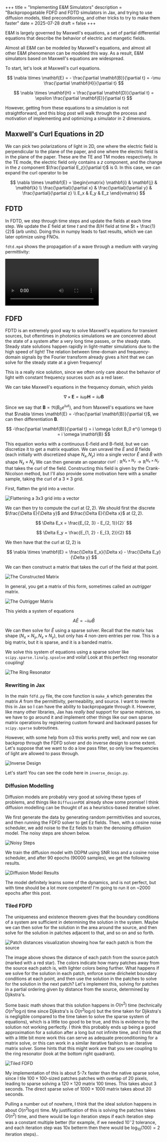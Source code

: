 +++
title = "Implementing E&M Simulators"
description = "Backpropogatable FDFD and FDTD simulators in Jax, and trying to use diffusion models, tiled preconditioning, and other tricks to try to make them faster"
date = 2025-07-28
draft = false
+++




E&M is largely governed by Maxwell's equations, a set of partial differential equations that describe the behavior of electric and mangetic fields.

Almost all E&M can be modeled by Maxwell's equations, and almost all other E&M phenomenon can be modeled this way. As a result, E&M simulators based on Maxwell's equations are widespread.

To start, let's look at Maxwell's curl equations.

$$
\nabla \times \mathbf{E} = - \frac{\partial \mathbf{B}}{\partial t} = -\mu \frac{\partial \mathbf{H}}{\partial t}
$$

$$
\nabla \times \mathbf{H} = \frac{\partial \mathbf{D}}{\partial t} = \epsilon \frac{\partial \mathbf{E}}{\partial t}
$$

However, getting from these equations to a simulation is not straightforward, and this blog post will walk through the process and motivation of implementing and optimizing a simulator in 2 dimensions. 

## Maxwell's Curl Equations in 2D

We can pick two polarizations of light in 2D, one where the electric field is perpendicular to the plane of the paper, and one where the electric field is in the plane of the paper. These are the TE and TM modes respectively. In the TE mode, the electric field only contains a $z$ component, and the change in the $z$ component $\frac{\partial E_z}{\partial t}$ is 0. In this case, we can expand the curl operator to be

$$
\nabla \times \mathbf{E} = \begin{vmatrix}
\mathbf{i} & \mathbf{j} & \mathbf{k} \\
\frac{\partial}{\partial x} & \frac{\partial}{\partial y} & \frac{\partial}{\partial z} \\
E_x & E_y & E_z
\end{vmatrix}
$$

## FDTD

In FDTD, we step through time steps and update the fields at each time step. We update the $E$ field at time $t$ and the $B$/$H$ field at time $t + \frac{1}{2}$ (arb units). Doing this in numpy leads to fast results, which we can later optimize using FNOs.

`fdtd.mp4` shows the propagation of a wave through a medium with varying permittivity:

![FDTD](assets/fdtd.mp4)

## FDFD

FDTD is an extremely good way to solve Maxwell's equations for transient sources, but oftentimes in photonics simulations we are concenred about the state of a system after a very long time passes, or the steady state. Steady state solutions happen rapidly in light-matter simulations due to the high speed of light! The relation between time-domain and frequency-domain signals by the Fourier transform already gives a hint that we can solve for the steady state at a given frequency!

This is a really nice solution, since we often only care about the behavior of light with constant frequency sources such as a red laser. 

We can take Maxwell's equations in the frequency domain, which yields 

$$
\nabla \times \mathbf{E} = i \omega \mu \mathbf{H} = i \omega \mathbf{B}
$$

Since we say that $\mathbf{B} = \Re(B_0 e^{i \omega t})$, and from Maxwell's equations we have that $\nabla \times \mathbf{E} = -\frac{\partial \mathbf{B}}{\partial t}$, we can then differentiation $\mathbf{B}$.

$$
-\frac{\partial \mathbf{B}}{\partial t} = i \omega \cdot B_0 e^{i \omega t} = i \omega \mathbf{B}
$$

This equation works with a continuous E-field and B-field, but we can discretize it to get a matrix equation. We can unravel the $E$ and $B$ fields (each initially with discretized shape $N_x, N_y$) into a single vector $\hat{E}$ and $\hat{B}$ with shape $N_x \times N_y$ We can then generate an operator $curl: \mathbb{R}^{N_x \times N_y} \to \mathbb{R}^{N_x \times N_y}$ that takes the curl of the field. Constructing this field is given by the Crank-Nicolson method, but I'll also provide some motivation here with a smaller sample, taking the curl of a $3 \times 3$ grid. 

First, flatten the grid into a vector.


![Flattening a 3x3 grid into a vector](assets/flatten.png)

We can then try to compute the curl at $(2, 2)$. We should first the discrete $\frac{\Delta E}{\Delta y}$ and $\frac{\Delta E}{\Delta x}$ at $(2, 2)$.

$$
\Delta E_x = \frac{E_{2, 3} - E_{2, 1}}{2}`
$$

$$
\Delta E_y = \frac{E_{1, 2} - E_{3, 2}}{2}
$$

We then have that the curl at $(2, 2)$ is

$$
\nabla \times \mathbf{E} = \frac{\Delta E_x}{\Delta x} - \frac{\Delta E_y}{\Delta y}
$$

We can then construct a matrix that takes the curl of the field at that point.

![The Constructed Matrix](assets/constructed_matrix.png)

In general, you get a matrix of this form, sometimes called an *outrigger* matrix. 

![The Outrigger Matrix](assets/outrigger.png)

This yields a system of equations

$$
A \hat{E} = -i \omega \hat{B}
$$

We can then solve for $\hat{E}$ using a sparse solver. Recall that the matrix has shape $(N_x \times N_y, N_x \times N_y)$, but only has $4$ non-zero entries per row. This is a big matrix, but it is sparse, and it is a banded matrix. 

We solve this system of equations using a sparse solver like `scipy.sparse.linalg.spsolve` and voila! Look at this perfect ring resonator coupling!

![The Ring Resonator](assets/ring_resonator.png)

### Rewriting in Jax

In the main `fdfd.py` file, the core function is `make_A` which generates the matrix $A$ from the permittivity, permeability, and source. I want to rewrite this in Jax so I can have the ability to backpropagate through it. However, like many other libraries, Jax has *really bad* support for sparse matrices, so we have to go around it and implement other things like our own sparse matrix operations by registering custom forward and backward passes for `scipy.sparse` subroutines.

However, with some help from o3 this works pretty well, and now we can backprop through the FDFD solver and do inverse design to some extent. Let's suppose that we want to do a low pass filter, so only low frequencies of light are allowed to pass through. 

![Inverse Design](assets/inverse_design.png)

Let's start! You can see the code here in `inverse_design.py`.

### Diffusion Modelling

Diffusion models are probably very good at solving these types of problems, and things like `DiffusionPDE` already show some promise! I think diffusion modelling can be thought of as a heuristics-based iterative solver. 

We first generate the data by generating random permittivities and sources, and then running the FDFD solver to get Ez fields. Then, with a cosine noise scheduler, we add noise to the Ez fields to train the denoising diffusion model. The noisy steps are shown below.

![Noisy Steps](assets/diffusion_data.png)

We train the diffusion model with DDPM using SNR loss and a cosine noise scheduler, and after 90 epochs ($90000$ samples), we get the following results.

![Diffusion Model Results](assets/diffusion.png)

The model definitely learns some of the dynamics, and is not perfect, but with time should be a lot more competent! I'm going to run it on ~2000 epochs after this post. 

### Tiled FDFD

The uniqueness and existence theorem gives that the boundary conditions of a system are sufficient in determining the solution in the system. Maybe we can then solve for the solution in the area around the source, and then solve for the solution in patches adjacent to that, and so on and so forth. 

![Patch distances visualization showing how far each patch is from the source](assets/patch_distances.png)

The image above shows the distance of each patch from the source patch (marked with a red star). The colors indicate how many patches away from the source each patch is, with lighter colors being further. What happens if we solve for the solution in each patch, enforce some dirichelet boundary conditions at each point, and then use the solution in the patches to solve for the solution in the next patch? Let's implement this, solving for patches in a partial ordering given by distance from the source, determined by Djikstra's. 

Some basic math shows that this solution happens in $O(n^2)$ time (technically $O(n^2 \log n)$ time since Djikstra's is $O(n^2 \log n)$ but the time taken for Djikstra's is negligible compared to the time taken to solve the sparse system of equations), which is a little too good to be true, and this is evidence by the solution not working perfectly. I think this probably ends up being a good approximation for a solution after a long but not infinite time, and I think that with a little bit more work this can serve as adequate preconditioning for a matrix solve, or this can work in a similar iterative fashion to an iterative matrix solver. Some hints that this might work are that you see coupling to the ring resonator (look at the bottom right quadrant).

![Tiled FDFD](assets/Ez_tiled.png)

My implementation of this is about 5-7x faster than the native sparse solve, since I tile $100 \times 100$-sized patches patches with overlap of $20$ pixels, leading to sparse solving a $120 \times 120$ matrix $100$ times. This takes about 3 seconds. The direct sparse solve of $1000 \times 1000$ matrix takes about 20 seconds.

Pulling a number out of nowhere, I think that the ideal solution happens in about $O(n^2 \log n)$ time. My justification of this is solving the patches takes $O(n^2)$ time, and there would be $\log n$ iteration steps if each iteration step was a constant multiple better (for example, if we needed $10^-2$ tolerance, and each iteration step was $10$x betterm then there would be $\log_{10} (100) = 2$ iteration steps)..

